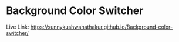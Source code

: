 # Background Color Switcher
Live Link: https://sunnykushwahathakur.github.io/Background-color-switcher/